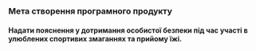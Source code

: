 ### Мета створення програмного продукту
#### Надати пояснення у дотримання особистої безпеки під час участі в улюблених спортивих змаганнях та прийому їжі.
